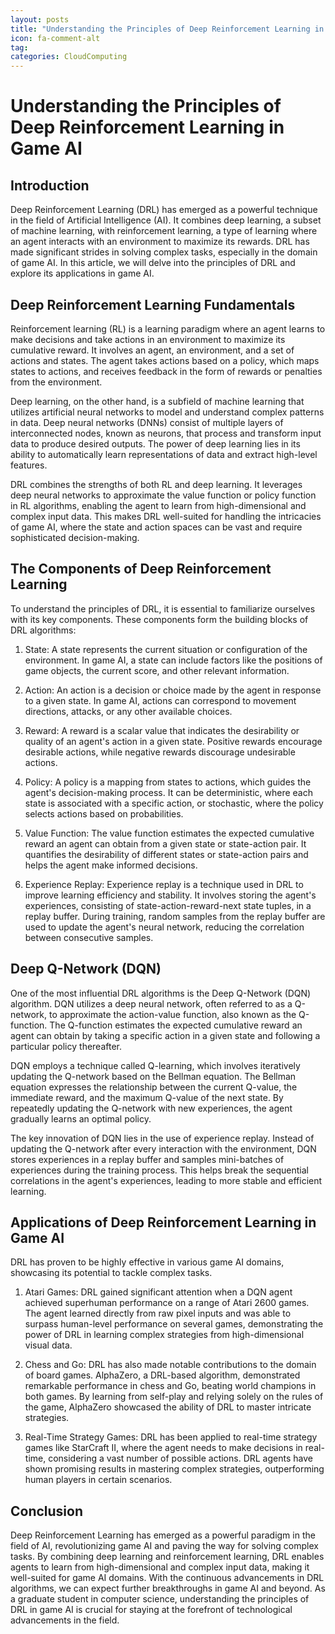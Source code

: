 ```yaml
---
layout: posts
title: "Understanding the Principles of Deep Reinforcement Learning in Game AI"
icon: fa-comment-alt
tag:      
categories: CloudComputing
---
```



# Understanding the Principles of Deep Reinforcement Learning in Game AI

## Introduction

Deep Reinforcement Learning (DRL) has emerged as a powerful technique in the field of Artificial Intelligence (AI). It combines deep learning, a subset of machine learning, with reinforcement learning, a type of learning where an agent interacts with an environment to maximize its rewards. DRL has made significant strides in solving complex tasks, especially in the domain of game AI. In this article, we will delve into the principles of DRL and explore its applications in game AI.

## Deep Reinforcement Learning Fundamentals

Reinforcement learning (RL) is a learning paradigm where an agent learns to make decisions and take actions in an environment to maximize its cumulative reward. It involves an agent, an environment, and a set of actions and states. The agent takes actions based on a policy, which maps states to actions, and receives feedback in the form of rewards or penalties from the environment.

Deep learning, on the other hand, is a subfield of machine learning that utilizes artificial neural networks to model and understand complex patterns in data. Deep neural networks (DNNs) consist of multiple layers of interconnected nodes, known as neurons, that process and transform input data to produce desired outputs. The power of deep learning lies in its ability to automatically learn representations of data and extract high-level features.

DRL combines the strengths of both RL and deep learning. It leverages deep neural networks to approximate the value function or policy function in RL algorithms, enabling the agent to learn from high-dimensional and complex input data. This makes DRL well-suited for handling the intricacies of game AI, where the state and action spaces can be vast and require sophisticated decision-making.

## The Components of Deep Reinforcement Learning

To understand the principles of DRL, it is essential to familiarize ourselves with its key components. These components form the building blocks of DRL algorithms:

1. State: A state represents the current situation or configuration of the environment. In game AI, a state can include factors like the positions of game objects, the current score, and other relevant information.

2. Action: An action is a decision or choice made by the agent in response to a given state. In game AI, actions can correspond to movement directions, attacks, or any other available choices.

3. Reward: A reward is a scalar value that indicates the desirability or quality of an agent's action in a given state. Positive rewards encourage desirable actions, while negative rewards discourage undesirable actions.

4. Policy: A policy is a mapping from states to actions, which guides the agent's decision-making process. It can be deterministic, where each state is associated with a specific action, or stochastic, where the policy selects actions based on probabilities.

5. Value Function: The value function estimates the expected cumulative reward an agent can obtain from a given state or state-action pair. It quantifies the desirability of different states or state-action pairs and helps the agent make informed decisions.

6. Experience Replay: Experience replay is a technique used in DRL to improve learning efficiency and stability. It involves storing the agent's experiences, consisting of state-action-reward-next state tuples, in a replay buffer. During training, random samples from the replay buffer are used to update the agent's neural network, reducing the correlation between consecutive samples.

## Deep Q-Network (DQN)

One of the most influential DRL algorithms is the Deep Q-Network (DQN) algorithm. DQN utilizes a deep neural network, often referred to as a Q-network, to approximate the action-value function, also known as the Q-function. The Q-function estimates the expected cumulative reward an agent can obtain by taking a specific action in a given state and following a particular policy thereafter.

DQN employs a technique called Q-learning, which involves iteratively updating the Q-network based on the Bellman equation. The Bellman equation expresses the relationship between the current Q-value, the immediate reward, and the maximum Q-value of the next state. By repeatedly updating the Q-network with new experiences, the agent gradually learns an optimal policy.

The key innovation of DQN lies in the use of experience replay. Instead of updating the Q-network after every interaction with the environment, DQN stores experiences in a replay buffer and samples mini-batches of experiences during the training process. This helps break the sequential correlations in the agent's experiences, leading to more stable and efficient learning.

## Applications of Deep Reinforcement Learning in Game AI

DRL has proven to be highly effective in various game AI domains, showcasing its potential to tackle complex tasks.

1. Atari Games: DRL gained significant attention when a DQN agent achieved superhuman performance on a range of Atari 2600 games. The agent learned directly from raw pixel inputs and was able to surpass human-level performance on several games, demonstrating the power of DRL in learning complex strategies from high-dimensional visual data.

2. Chess and Go: DRL has also made notable contributions to the domain of board games. AlphaZero, a DRL-based algorithm, demonstrated remarkable performance in chess and Go, beating world champions in both games. By learning from self-play and relying solely on the rules of the game, AlphaZero showcased the ability of DRL to master intricate strategies.

3. Real-Time Strategy Games: DRL has been applied to real-time strategy games like StarCraft II, where the agent needs to make decisions in real-time, considering a vast number of possible actions. DRL agents have shown promising results in mastering complex strategies, outperforming human players in certain scenarios.

## Conclusion

Deep Reinforcement Learning has emerged as a powerful paradigm in the field of AI, revolutionizing game AI and paving the way for solving complex tasks. By combining deep learning and reinforcement learning, DRL enables agents to learn from high-dimensional and complex input data, making it well-suited for game AI domains. With the continuous advancements in DRL algorithms, we can expect further breakthroughs in game AI and beyond. As a graduate student in computer science, understanding the principles of DRL in game AI is crucial for staying at the forefront of technological advancements in the field.